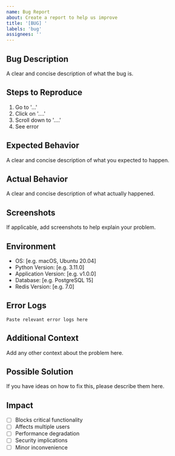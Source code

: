 ```yaml
---
name: Bug Report
about: Create a report to help us improve
title: '[BUG] '
labels: 'bug'
assignees: ''
---
```


## Bug Description
A clear and concise description of what the bug is.

## Steps to Reproduce
1. Go to '...'
2. Click on '....'
3. Scroll down to '....'
4. See error

## Expected Behavior
A clear and concise description of what you expected to happen.

## Actual Behavior
A clear and concise description of what actually happened.

## Screenshots
If applicable, add screenshots to help explain your problem.

## Environment
- OS: [e.g. macOS, Ubuntu 20.04]
- Python Version: [e.g. 3.11.0]
- Application Version: [e.g. v1.0.0]
- Database: [e.g. PostgreSQL 15]
- Redis Version: [e.g. 7.0]

## Error Logs
```
Paste relevant error logs here
```

## Additional Context
Add any other context about the problem here.

## Possible Solution
If you have ideas on how to fix this, please describe them here.

## Impact
- [ ] Blocks critical functionality
- [ ] Affects multiple users
- [ ] Performance degradation
- [ ] Security implications
- [ ] Minor inconvenience